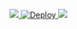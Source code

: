 <a href="https://sonarcloud.io/dashboard?id=xinnyi_xinnyi_api">
  <img src="https://sonarcloud.io/api/project_badges/quality_gate?project=xinnyi_xinnyi_api">
</a>

<a href="https://heroku.com/deploy">
  <img src="https://www.herokucdn.com/deploy/button.svg" alt="Deploy">
</a>

<a href="https://heroku.com/deploy">
  <img src="https://travis-ci.org/xinnyi/xinnyi_api.svg?branch=master">
</a>




